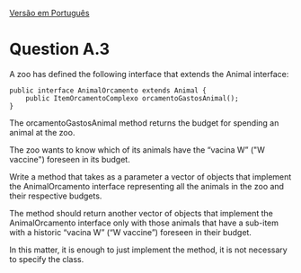 [Versão em Português](Enunciado.md)

# Question A.3
A zoo has defined the following interface that extends the Animal interface:

```
public interface AnimalOrcamento extends Animal {
    public ItemOrcamentoComplexo orcamentoGastosAnimal();
}
```

The orcamentoGastosAnimal method returns the budget for spending an animal at the zoo.

The zoo wants to know which of its animals have the “vacina W” ("W vaccine") foreseen in its budget.

Write a method that takes as a parameter a vector of objects that implement the AnimalOrcamento interface representing all the animals in the zoo and their respective budgets.

The method should return another vector of objects that implement the AnimalOrcamento interface only with those animals that have a sub-item with a historic “vacina W” (“W vaccine”) foreseen in their budget.

In this matter, it is enough to just implement the method, it is not necessary to specify the class.
